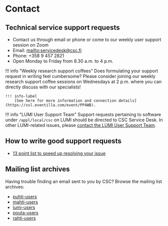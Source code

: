 # Contact

## Technical service support requests

* Contact us through email or phone or come to our weekly user support session on Zoom
* Email: <mailto:servicedesk@csc.fi>
* Phone: +358 9 457 2821
* Open Monday to Friday from 8.30 a.m. to 4 p.m.

!!! info "Weekly research support coffees"
    Does formulating your support request in writing feel cumbersome? Please consider
    joining our weekly research support coffee sessions on Wednesdays at 2 p.m. where
    you can directly discuss with our specialists!

    !!! info-label
        [See here for more information and connection details](https://ssl.eventilla.com/event/PP4WB).

!!! info "LUMI User Support Team"
    Support requests pertaining to software under `/appl/local/csc` on LUMI should
    be directed to CSC Service Desk. In other LUMI-related issues, please [contact
    the LUMI User Support Team](https://docs.lumi-supercomputer.eu/helpdesk/).

## How to write good support requests

* [13 point list to speed up resolving your issue](./support-howto.md)

## Mailing list archives

Having trouble finding an email sent to you by CSC? Browse the mailing list
archives:

* [puhti-users](https://postit.csc.fi/sympa/arc/puhti-users/)
* [mahti-users](https://postit.csc.fi/sympa/arc/mahti-users/)
* [lumi-users](https://postit.csc.fi/sympa/arc/lumi-users/)
* [pouta-users](https://postit.csc.fi/sympa/arc/pouta-users/)
* [rahti-users](https://postit.csc.fi/sympa/arc/rahti-users/)
